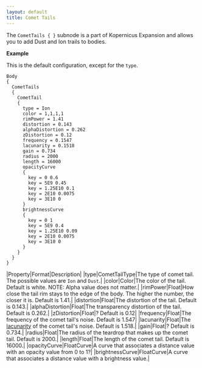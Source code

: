 ```yaml
---
layout: default
title: Comet Tails
---
```


The `CometTails { }` subnode is a part of Kopernicus Expansion and allows you to add Dust and Ion trails to bodies.

**Example**

This is the default configuration, except for the `type`.
```
Body
{
  CometTails
  {
    CometTail
    { 
      type = Ion
      color = 1,1,1,1
      rimPower = 1.41
      distortion = 0.143
      alphaDistortion = 0.262
      zDistortion = 0.12
      frequency = 0.1547
      lacunarity = 0.1518
      gain = 0.734
      radius = 2000
      length = 16000
      opacityCurve
      {
        key = 0 0.6
        key = 5E9 0.45
        key = 1.25E10 0.1
        key = 2E10 0.0075
        key = 3E10 0
      }
      brightnessCurve
      {
        key = 0 1
        key = 5E9 0.4
        key = 1.25E10 0.09
        key = 2E10 0.0075
        key = 3E10 0
      }
    }
  }
}
```

|Property|Format|Description|
|type|CometTailType|The type of comet tail. The possible values are `Ion` and `Dust`.|
|color|Color|The color of the tail. Default is white. NOTE: Alpha value does not matter.|
|rimPower|Float|How close the tail rim stays to the edge of the body. The higher the number, the closer it is. Default is 1.41.|
|distortion|Float|The distortion of the tail. Default is 0.143.|
|alphaDistortion|Float|The transparency distortion of the tail. Default is 0.262.|
|zDistortion|Float|? Default is 0.12|
|frequency|Float|The frequency of the comet tail's noise. Default is 1.547|
|lacunarity|Float|The [lacunarity](https://en.wikipedia.org/wiki/Lacunarity) of the comet tail's noise. Default is 1.518.|
|gain|Float|? Default is 0.734.|
|radius|Float|The radius of the teardrop that makes up the comet tail. Default is 2000.|
|length|Float|The length of the comet tail. Default is 16000.|
|opacityCurve|FloatCurve|A curve that associates a distance value with an opacity value from 0 to 1?|
|brightnessCurve|FloatCurve|A curve that associates a distance value with a brightness value.|